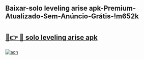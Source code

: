 
## Baixar-solo leveling arise apk-Premium-Atualizado-Sem-Anúncio-Grátis-!m652k

# <h2><a href="https://andorid.site?title=solo_leveling_arise_apk&ref=27">🔗👉 🔴 solo leveling arise apk</a></h2>

[![acn](https://github.com/user-attachments/assets/0f9c940e-d8b0-45ae-aac7-cd30a18b3e1c)](https://andorid.site?title=solo_leveling_arise_apk&ref=27)

